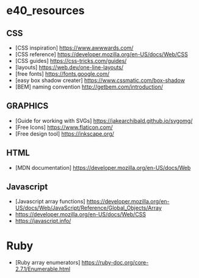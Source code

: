 # e40_resources

## CSS

* [CSS inspiration] https://www.awwwards.com/
* [CSS reference] https://developer.mozilla.org/en-US/docs/Web/CSS
* [CSS guides] https://css-tricks.com/guides/
* [layouts] https://web.dev/one-line-layouts/
* [free fonts] https://fonts.google.com/
* [easy box shadow creater] https://www.cssmatic.com/box-shadow
* [BEM] naming convention http://getbem.com/introduction/

## GRAPHICS
* [Guide for working with SVGs] https://jakearchibald.github.io/svgomg/
* [Free Icons] https://www.flaticon.com/
* [Free design tool] https://inkscape.org/

## HTML

* [MDN documentation] https://developer.mozilla.org/en-US/docs/Web

## Javascript

* [Javascript array functions] https://developer.mozilla.org/en-US/docs/Web/JavaScript/Reference/Global_Objects/Array
* https://developer.mozilla.org/en-US/docs/Web/CSS
* https://javascript.info/

# Ruby

* [Ruby array enumerators] https://ruby-doc.org/core-2.7.1/Enumerable.html
